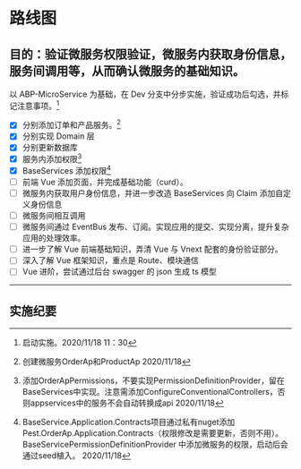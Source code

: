 # 路线图

## 目的：验证微服务权限验证，微服务内获取身份信息，服务间调用等，从而确认微服务的基础知识。

以 ABP-MicroService 为基础，在 Dev 分支中分步实施，验证成功后勾选，并标记注意事项。[^1]

- [x] 分别添加订单和产品服务。[^2]
- [x] 分别实现 Domain 层
- [x] 分别更新数据库
- [x] 服务内添加权限[^3]
- [x] BaseServices 添加权限[^4]
- [ ] 前端 Vue 添加页面，并完成基础功能（curd）。
- [ ] 微服务内获取用户身份信息，并进一步改造 BaseServices 向 Claim 添加自定义身份信息
- [ ] 微服务间相互调用
- [ ] 微服务间通过 EventBus 发布、订阅。实现应用的提交、实现分离，提升复杂应用的处理效率。
- [ ] 进一步了解 Vue 前端基础知识，弄清 Vue 与 Vnext 配套的身份验证部分。
- [ ] 深入了解 Vue 框架知识，重点是 Route、模块通信
- [ ] Vue 进阶，尝试通过后台 swagger 的 json 生成 ts 模型

---
## 实施纪要

 [^1]: 启动实施。2020/11/18 11：30
 [^2]: 创建微服务OrderAp和ProductAp 2020/11/18
 [^3]: 添加OrderApPermissions，不要实现PermissionDefinitionProvider，留在BaseServices中实现。注意需添加ConfigureConventionalControllers，否则appservices中的服务不会自动转换成api 2020/11/18
 [^4]: BaseService.Application.Contracts项目通过私有nuget添加Pest.OrderAp.Application.Contracts（权限修改是需要更新，否则不用）。BaseServicePermissionDefinitionProvider 中添加微服务的权限，启动后会通过seed植入。 2020/11/18